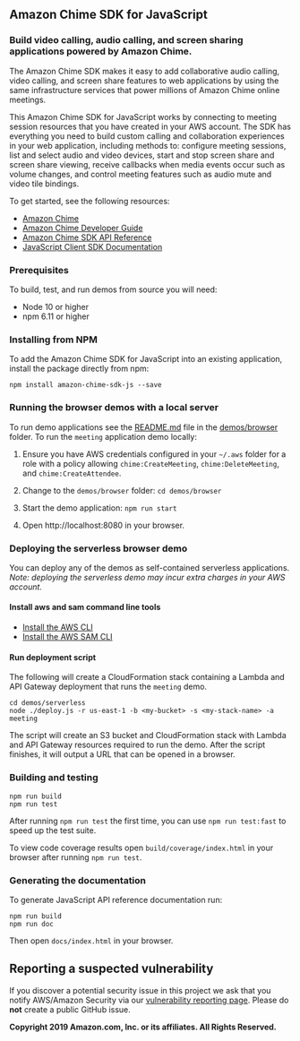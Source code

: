 ## Amazon Chime SDK for JavaScript

### Build video calling, audio calling, and screen sharing applications powered by Amazon Chime.

The Amazon Chime SDK makes it easy to add collaborative audio calling,
video calling, and screen share features to web applications by using
the same infrastructure services that power millions of Amazon Chime
online meetings.

This Amazon Chime SDK for JavaScript works by connecting to meeting session
resources that you have created in your AWS account. The SDK has everything
you need to build custom calling and collaboration experiences in your
web application, including methods to: configure meeting sessions, list and
select audio and video devices, start and stop screen share and screen share
viewing, receive callbacks when media events occur such as volume changes, and
control meeting features such as audio mute and video tile bindings.

To get started, see the following resources:

* [Amazon Chime](https://aws.amazon.com/chime)
* [Amazon Chime Developer Guide](https://docs.aws.amazon.com/chime/latest/dg/what-is-chime.html)
* [Amazon Chime SDK API Reference](http://docs.aws.amazon.com/chime/latest/APIReference/Welcome.html)
* [JavaScript Client SDK Documentation](#generating-the-documentation)

### Prerequisites

To build, test, and run demos from source you will need:

* Node 10 or higher
* npm 6.11 or higher

### Installing from NPM

To add the Amazon Chime SDK for JavaScript into an existing application,
install the package directly from npm:

```
npm install amazon-chime-sdk-js --save
```

### Running the browser demos with a local server

To run demo applications see the [README.md](demos/browser/README.md) file
in the [demos/browser](demos/browser) folder. To run the `meeting` application
demo locally:

1. Ensure you have AWS credentials configured in your `~/.aws` folder for a
role with a policy allowing `chime:CreateMeeting`, `chime:DeleteMeeting`, and
`chime:CreateAttendee`.

2. Change to the `demos/browser` folder: `cd demos/browser`

3. Start the demo application: `npm run start`

4. Open http://localhost:8080 in your browser.

### Deploying the serverless browser demo

You can deploy any of the demos as self-contained serverless applications.
*Note: deploying the serverless demo may incur extra charges in your AWS account.*

#### Install aws and sam command line tools

* [Install the AWS CLI](https://docs.aws.amazon.com/cli/latest/userguide/install-cliv1.html)
* [Install the AWS SAM CLI](https://docs.aws.amazon.com/serverless-application-model/latest/developerguide/serverless-sam-cli-install.html)

#### Run deployment script

The following will create a CloudFormation stack containing a Lambda and
API Gateway deployment that runs the `meeting` demo.

```
cd demos/serverless
node ./deploy.js -r us-east-1 -b <my-bucket> -s <my-stack-name> -a meeting
```

The script will create an S3 bucket and CloudFormation stack
with Lambda and API Gateway resources required to run the demo. After the script
finishes, it will output a URL that can be opened in a browser.

### Building and testing

```
npm run build
npm run test
```

After running `npm run test` the first time, you can use `npm run test:fast` to
speed up the test suite.

To view code coverage results open `build/coverage/index.html` in your browser
after running `npm run test`.

### Generating the documentation

To generate JavaScript API reference documentation run:

```
npm run build
npm run doc
```

Then open `docs/index.html` in your browser.

## Reporting a suspected vulnerability

If you discover a potential security issue in this project we ask that you notify AWS/Amazon Security via our
[vulnerability reporting page](http://aws.amazon.com/security/vulnerability-reporting/).
Please do **not** create a public GitHub issue.

**Copyright 2019 Amazon.com, Inc. or its affiliates. All Rights Reserved.**
